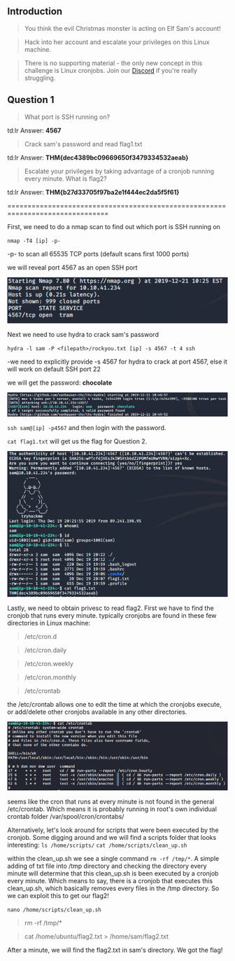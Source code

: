 ## Introduction

> You think the evil Christmas monster is acting on Elf Sam's account!

> Hack into her account and escalate your privileges on this Linux machine.

> There is no supporting material - the only new concept in this challenge is Linux cronjobs. Join our [Discord](https://discord.gg/wvfe3XJ) if you're really struggling.

## Question 1

> What port is SSH running on?

td:lr Answer: **4567**

> Crack sam's password and read flag1.txt

td:lr Answer: **THM{dec4389bc09669650f3479334532aeab}**
	
> Escalate your privileges by taking advantage of a cronjob running every minute. What is flag2?

td:lr Answer: **THM{b27d33705f97ba2e1f444ec2da5f5f61}**

===============================================================================

First, we need to do a nmap scan to find out which port is SSH running on

`nmap -T4 [ip] -p-`
 
 -p- to scan all 65535 TCP ports (default scans first 1000 ports)

we will reveal port 4567 as an open SSH port

![](./res/pic1.png)


Next we need to use hydra to crack sam's password

`hydra -l sam -P <filepath>/rockyou.txt [ip] -s 4567 -t 4 ssh`
 
 -we need to explicitly provide -s 4567 for hydra to crack at port 4567, else it will work on default SSH port 22

we will get the password: **chocolate**

![](./res/pic2.png)

`ssh sam@[ip] -p4567` and then login with the password.

`cat flag1.txt` will get us the flag for Question 2.

![](./res/pic3.png)

Lastly, we need to obtain privesc to read flag2. First we have to find the cronjob that runs every minute.
typically cronjobs are found in these few directories in Linux machine:
> /etc/cron.d

> /etc/cron.daily

> /etc/cron.weekly

> /etc/cron.monthly

> /etc/crontab

the /etc/crontab allows one to edit the time at which the cronjobs execute, or add/delete other cronjobs available in any other directories.

![](./res/pic4.png)


seems like the cron that runs at every minute is not found in the general /etc/crontab. Which means it is probably running in root's own individual crontab folder /var/spool/cron/crontabs/

Alternatively, let's look around for scripts that were been executed by the cronjob.
Some digging around and we will find a scripts folder that looks interesting:
`ls /home/scripts/`
`cat /home/scripts/clean_up.sh`

within the clean_up.sh we see a single command `rm -rf /tmp/*`. 
A simple adding of txt file into /tmp directory and checking the directory every minute will determine that this clean_up.sh is been executed by a cronjob every minute.
Which means to say, there is a cronjob that executes this clean_up.sh, which basically removes every files in the /tmp directory.
So we can exploit this to get our flag2!

`nano /home/scripts/clean_up.sh`
> rm -rf /tmp/*

> cat /home/ubuntu/flag2.txt > /home/sam/flag2.txt

After a minute, we will find the flag2.txt in sam's directory. We got the flag!


